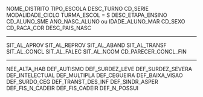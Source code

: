 NOME_DISTRITO
TIPO_ESCOLA
DESC_TURNO
CD_SERIE
MODALIDADE_CICLO
TURMA_ESCOL = S
DESC_ETAPA_ENSINO
CD_ALUNO_SME
ANO_NASC_ALUNO ou IDADE_ALUNO_MAR
CD_SEXO
CD_RACA_COR
DESC_PAIS_NASC

---

SIT_AL_APROV
SIT_AL_REPROV
SIT_AL_ABAND
SIT_AL_TRANSF
SIT_AL_CONCL
SIT_AL_FALEC
SIT_AL_NCOM
CD_PARECER_CONCL_FIN

---

NEE_ALTA_HAB
DEF_AUTISMO
DEF_SURDEZ_LEVE
DEF_SURDEZ_SEVERA
DEF_INTELECTUAL
DEF_MULTIPLA
DEF_CEGUEIRA
DEF_BAIXA_VISAO
DEF_SURDO_CEG
DEF_TRANST_DES_INF
DEF_SINDR_ASPER
DEF_FIS_N_CADEIR
DEF_FIS_CADEIR
DEF_N_POSSUI
